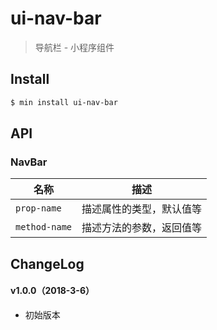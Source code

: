 # ui-nav-bar

> 导航栏 - 小程序组件

## Install

``` bash
$ min install ui-nav-bar
```


## API

### NavBar

| 名称                  | 描述                         |
|----------------------|------------------------------|
|`prop-name`           | 描述属性的类型，默认值等         |
|`method-name`         | 描述方法的参数，返回值等         |

## ChangeLog

#### v1.0.0（2018-3-6）

- 初始版本

